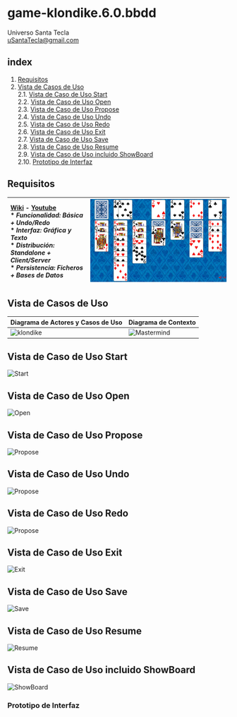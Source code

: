# game-klondike.6.0.bbdd
Universo Santa Tecla  
[uSantaTecla@gmail.com](mailto:uSantaTecla@gmail.com)  
  
## index

1. [Requisitos](#requisitos)
2. [Vista de Casos de Uso](#vista-de-casos-de-uso)  
   2.1. [Vista de Caso de Uso Start](#vista-de-caso-de-uso-start)  
   2.2. [Vista de Caso de Uso Open](#vista-de-cas-de-uso-open)  
   2.3. [Vista de Caso de Uso Propose](#vista-de-caso-de-uso-propose)  
   2.4. [Vista de Caso de Uso Undo](#vista-de-caso-de-uso-undo)  
   2.5. [Vista de Caso de Uso Redo](#vista-de-caso-de-uso-redo)  
   2.6. [Vista de Caso de Uso Exit](#vista-de-cas-de-uso-exit)  
   2.7. [Vista de Caso de Uso Save](#vista-de-cas-de-uso-save)  
   2.8. [Vista de Caso de Uso Resume](#vista-de-caso-de-uso-resume)  
   2.9. [Vista de Caso de Uso incluido ShowBoard](#vista-de-caso-de-uso-incluido-showboard)  
   2.10. [Prototipo de Interfaz](#prototipo-de-interfaz)  

## Requisitos  

| [Wiki](https://es.wikipedia.org/wiki/Solitario_de_cartas) - [Youtube](https://www.youtube.com/watch?v=yjgQXcFVBQY)<br/> * _Funcionalidad: **Básica + Undo/Redo**_<br/>  * _Interfaz: **Gráfica y Texto**_<br/>  * _Distribución: **Standalone + Client/Server**_<br/>  * _Persistencia: **Ficheros + Bases de Datos**_<br/> | ![klondike](./docs/images/klondike.jpg) | 
| :------- | :------: |  

## Vista de Casos de Uso

| Diagrama de Actores y Casos de Uso | Diagrama de Contexto |
|---|---|
| ![klondike]() | ![Mastermind]() |  

## Vista de Caso de Uso Start
![Start]()

## Vista de Caso de Uso Open
![Open]()  

## Vista de Caso de Uso Propose
![Propose]()  

## Vista de Caso de Uso Undo
![Propose]()  

## Vista de Caso de Uso Redo
![Propose]()  

## Vista de Caso de Uso Exit
![Exit]()  

## Vista de Caso de Uso Save
![Save]()  

## Vista de Caso de Uso Resume
![Resume]()

## Vista de Caso de Uso incluido ShowBoard
![ShowBoard]()

### Prototipo de Interfaz  

